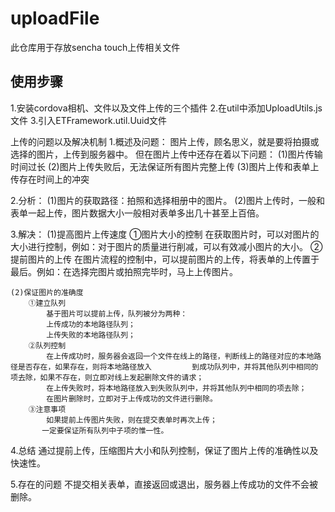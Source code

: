 uploadFile
==========

此仓库用于存放sencha touch上传相关文件

使用步骤
----------
1.安装cordova相机、文件以及文件上传的三个插件
2.在util中添加UploadUtils.js文件
3.引入ETFramework.util.Uuid文件

上传的问题以及解决机制
1.概述及问题：
    图片上传，顾名思义，就是要将拍摄或选择的图片，上传到服务器中。
    但在图片上传中还存在着以下问题：
    (1)图片传输时间过长
    (2)图片上传失败后，无法保证所有图片完整上传
    (3)图片上传和表单上传存在时间上的冲突

2.分析：
    (1)图片的获取路径：拍照和选择相册中的图片。
    (2)图片上传时，一般和表单一起上传，图片数据大小一般相对表单多出几十甚至上百倍。
    
3.解决：
    (1)提高图片上传速度
         ①图片大小的控制
            在获取图片时，可以对图片的大小进行控制，例如：对于图片的质量进行削减，可以有效减小图片的大小。
         ②提前图片的上传
            在图片流程的控制中，可以提前图片的上传，将表单的上传置于最后。例如：在选择完图片或拍照完毕时，马上上传图片。
    
    (2)保证图片的准确度
        ①建立队列
            基于图片可以提前上传，队列被分为两种：
            上传成功的本地路径队列；
            上传失败的本地路径队列；
        ②队列控制
            在上传成功时，服务器会返回一个文件在线上的路径，判断线上的路径对应的本地路径是否存在，如果存在，则将本地路径放入         到成功队列中，并将其他队列中相同的项去除，如果不存在，则立即对线上发起删除文件的请求；
            在上传失败时，将本地路径放入到失败队列中，并将其他队列中相同的项去除；
            在图片删除时，立即对于上传成功的文件进行删除。
        ③注意事项
            如果提前上传图片失败，则在提交表单时再次上传；
           一定要保证所有队列中子项的惟一性。

4.总结
    通过提前上传，压缩图片大小和队列控制，保证了图片上传的准确性以及快速性。
      
5.存在的问题
    不提交相关表单，直接返回或退出，服务器上传成功的文件不会被删除。
